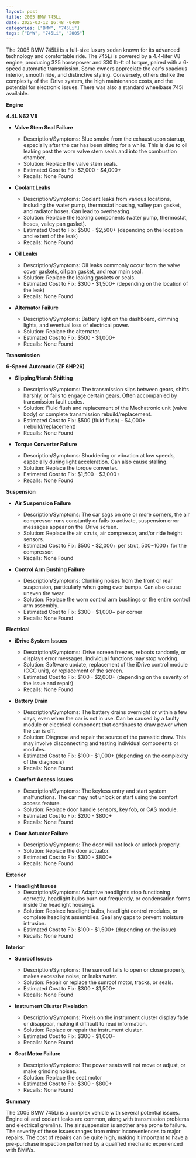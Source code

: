 ```yaml
---
layout: post
title: 2005 BMW 745Li
date: 2025-03-12 16:48 -0400
categories: ["BMW", "745Li"]
tags: ["BMW", "745Li", "2005"]
---
```

The 2005 BMW 745Li is a full-size luxury sedan known for its advanced technology and comfortable ride. The 745Li is powered by a 4.4-liter V8 engine, producing 325 horsepower and 330 lb-ft of torque, paired with a 6-speed automatic transmission. Some owners appreciate the car's spacious interior, smooth ride, and distinctive styling. Conversely, others dislike the complexity of the iDrive system, the high maintenance costs, and the potential for electronic issues. There was also a standard wheelbase 745i available.

**Engine**

**4.4L N62 V8**

*   **Valve Stem Seal Failure**
    *   Description/Symptoms: Blue smoke from the exhaust upon startup, especially after the car has been sitting for a while. This is due to oil leaking past the worn valve stem seals and into the combustion chamber.
    *   Solution: Replace the valve stem seals.
    *   Estimated Cost to Fix: $2,000 - $4,000+
    *   Recalls: None Found

*   **Coolant Leaks**
    *   Description/Symptoms: Coolant leaks from various locations, including the water pump, thermostat housing, valley pan gasket, and radiator hoses. Can lead to overheating.
    *   Solution: Replace the leaking components (water pump, thermostat, hoses, valley pan gasket).
    *   Estimated Cost to Fix: $500 - $2,500+ (depending on the location and extent of the leak)
    *   Recalls: None Found

*   **Oil Leaks**
    *   Description/Symptoms: Oil leaks commonly occur from the valve cover gaskets, oil pan gasket, and rear main seal.
    *   Solution: Replace the leaking gaskets or seals.
    *   Estimated Cost to Fix: $300 - $1,500+ (depending on the location of the leak)
    *   Recalls: None Found

*   **Alternator Failure**
    *   Description/Symptoms: Battery light on the dashboard, dimming lights, and eventual loss of electrical power.
    *   Solution: Replace the alternator.
    *   Estimated Cost to Fix: $500 - $1,000+
    *   Recalls: None Found

**Transmission**

**6-Speed Automatic (ZF 6HP26)**

*   **Slipping/Harsh Shifting**
    *   Description/Symptoms: The transmission slips between gears, shifts harshly, or fails to engage certain gears. Often accompanied by transmission fault codes.
    *   Solution: Fluid flush and replacement of the Mechatronic unit (valve body) or complete transmission rebuild/replacement.
    *   Estimated Cost to Fix: $500 (fluid flush) - $4,000+ (rebuild/replacement)
    *   Recalls: None Found

*   **Torque Converter Failure**
    *   Description/Symptoms: Shuddering or vibration at low speeds, especially during light acceleration. Can also cause stalling.
    *   Solution: Replace the torque converter.
    *   Estimated Cost to Fix: $1,500 - $3,000+
    *   Recalls: None Found

**Suspension**

*   **Air Suspension Failure**
    *   Description/Symptoms: The car sags on one or more corners, the air compressor runs constantly or fails to activate, suspension error messages appear on the iDrive screen.
    *   Solution: Replace the air struts, air compressor, and/or ride height sensors.
    *   Estimated Cost to Fix: $500 - $2,000+ per strut, $500-$1000+ for the compressor.
    *   Recalls: None Found

*   **Control Arm Bushing Failure**
    *   Description/Symptoms: Clunking noises from the front or rear suspension, particularly when going over bumps. Can also cause uneven tire wear.
    *   Solution: Replace the worn control arm bushings or the entire control arm assembly.
    *   Estimated Cost to Fix: $300 - $1,000+ per corner
    *   Recalls: None Found

**Electrical**

*   **iDrive System Issues**
    *   Description/Symptoms: iDrive screen freezes, reboots randomly, or displays error messages. Individual functions may stop working.
    *   Solution: Software update, replacement of the iDrive control module (CCC unit), or replacement of the screen.
    *   Estimated Cost to Fix: $100 - $2,000+ (depending on the severity of the issue and repair)
    *   Recalls: None Found

*   **Battery Drain**
    *   Description/Symptoms: The battery drains overnight or within a few days, even when the car is not in use. Can be caused by a faulty module or electrical component that continues to draw power when the car is off.
    *   Solution: Diagnose and repair the source of the parasitic draw. This may involve disconnecting and testing individual components or modules.
    *   Estimated Cost to Fix: $100 - $1,000+ (depending on the complexity of the diagnosis)
    *   Recalls: None Found

*   **Comfort Access Issues**
    *   Description/Symptoms: The keyless entry and start system malfunctions.  The car may not unlock or start using the comfort access feature.
    *   Solution: Replace door handle sensors, key fob, or CAS module.
    *   Estimated Cost to Fix: $200 - $800+
    *   Recalls: None Found

* **Door Actuator Failure**
    * Description/Symptoms: The door will not lock or unlock properly.
    * Solution: Replace the door actuator.
    * Estimated Cost to Fix: $300 - $800+
    * Recalls: None Found

**Exterior**

*   **Headlight Issues**
    *   Description/Symptoms: Adaptive headlights stop functioning correctly, headlight bulbs burn out frequently, or condensation forms inside the headlight housings.
    *   Solution: Replace headlight bulbs, headlight control modules, or complete headlight assemblies. Seal any gaps to prevent moisture intrusion.
    *   Estimated Cost to Fix: $100 - $1,500+ (depending on the issue)
    *   Recalls: None Found

**Interior**

*   **Sunroof Issues**
    *   Description/Symptoms: The sunroof fails to open or close properly, makes excessive noise, or leaks water.
    *   Solution: Repair or replace the sunroof motor, tracks, or seals.
    *   Estimated Cost to Fix: $300 - $1,500+
    *   Recalls: None Found

*   **Instrument Cluster Pixelation**
    *   Description/Symptoms: Pixels on the instrument cluster display fade or disappear, making it difficult to read information.
    *   Solution: Replace or repair the instrument cluster.
    *   Estimated Cost to Fix: $300 - $1,000+
    *   Recalls: None Found

*   **Seat Motor Failure**
    * Description/Symptoms: The power seats will not move or adjust, or make grinding noises.
    * Solution: Replace the seat motor
    * Estimated Cost to Fix: $300 - $800+
    * Recalls: None Found

**Summary**

The 2005 BMW 745Li is a complex vehicle with several potential issues. Engine oil and coolant leaks are common, along with transmission problems and electrical gremlins. The air suspension is another area prone to failure. The severity of these issues ranges from minor inconveniences to major repairs. The cost of repairs can be quite high, making it important to have a pre-purchase inspection performed by a qualified mechanic experienced with BMWs.

